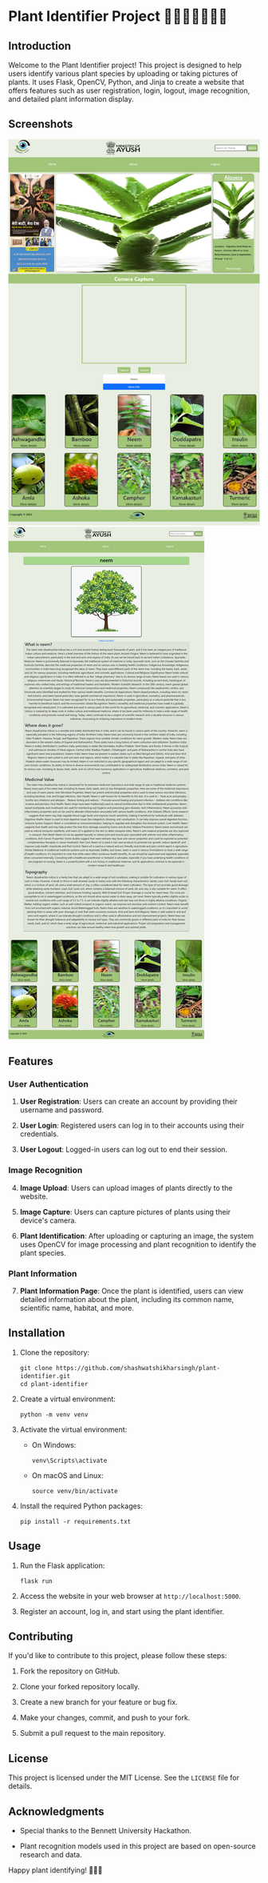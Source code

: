 # Plant Identifier Project 🌳🌳🌸🌺🌻🌷🌻

## Introduction

Welcome to the Plant Identifier project! This project is designed to help users identify various plant species by uploading or taking pictures of plants. It uses Flask, OpenCV, Python, and Jinja to create a website that offers features such as user registration, login, logout, image recognition, and detailed plant information display.

## Screenshots
![Homepage](github_screenshots/homepage.png)
![Plant Information](github_screenshots/plant-info.png)

## Features

### User Authentication

1. **User Registration**: Users can create an account by providing their username and password.

2. **User Login**: Registered users can log in to their accounts using their credentials.

3. **User Logout**: Logged-in users can log out to end their session.

### Image Recognition

4. **Image Upload**: Users can upload images of plants directly to the website.

5. **Image Capture**: Users can capture pictures of plants using their device's camera.

6. **Plant Identification**: After uploading or capturing an image, the system uses OpenCV for image processing and plant recognition to identify the plant species.

### Plant Information

7. **Plant Information Page**: Once the plant is identified, users can view detailed information about the plant, including its common name, scientific name, habitat, and more.

## Installation

1. Clone the repository:
   ```
   git clone https://github.com/shashwatshikharsingh/plant-identifier.git
   cd plant-identifier
   ```

2. Create a virtual environment:
   ```
   python -m venv venv
   ```

3. Activate the virtual environment:
   - On Windows:
     ```
     venv\Scripts\activate
     ```
   - On macOS and Linux:
     ```
     source venv/bin/activate
     ```

4. Install the required Python packages:
   ```
   pip install -r requirements.txt
   ```


## Usage

1. Run the Flask application:
   ```
   flask run
   ```

2. Access the website in your web browser at `http://localhost:5000`.

3. Register an account, log in, and start using the plant identifier.

## Contributing

If you'd like to contribute to this project, please follow these steps:

1. Fork the repository on GitHub.

2. Clone your forked repository locally.

3. Create a new branch for your feature or bug fix.

4. Make your changes, commit, and push to your fork.

5. Submit a pull request to the main repository.

## License

This project is licensed under the MIT License. See the `LICENSE` file for details.

## Acknowledgments

- Special thanks to the Bennett University Hackathon.

- Plant recognition models used in this project are based on open-source research and data.

Happy plant identifying! 🌱🌿🌸
